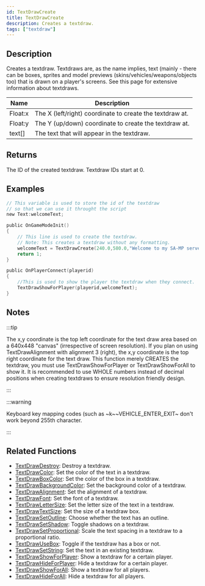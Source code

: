 ```yaml
---
id: TextDrawCreate
title: TextDrawCreate
description: Creates a textdraw.
tags: ["textdraw"]
---
```


## Description

Creates a textdraw. Textdraws are, as the name implies, text (mainly - there can be boxes, sprites and model previews (skins/vehicles/weapons/objects too) that is drawn on a player's screens. See this page for extensive information about textdraws.

| Name    | Description                                              |
| ------- | -------------------------------------------------------- |
| Float:x | The X (left/right) coordinate to create the textdraw at. |
| Float:y | The Y (up/down) coordinate to create the textdraw at.    |
| text[]  | The text that will appear in the textdraw.               |

## Returns

The ID of the created textdraw. Textdraw IDs start at 0.

## Examples

```c
// This variable is used to store the id of the textdraw
// so that we can use it throught the script
new Text:welcomeText;

public OnGameModeInit()
{
    // This line is used to create the textdraw.
    // Note: This creates a textdraw without any formatting.
    welcomeText = TextDrawCreate(240.0,580.0,"Welcome to my SA-MP server");
    return 1;
}

public OnPlayerConnect(playerid)
{
    //This is used to show the player the textdraw when they connect.
    TextDrawShowForPlayer(playerid,welcomeText);
}
```

## Notes

:::tip

The x,y coordinate is the top left coordinate for the text draw area based on a 640x448 "canvas" (irrespective of screen resolution). If you plan on using TextDrawAlignment with alignment 3 (right), the x,y coordinate is the top right coordinate for the text draw.
This function merely CREATES the textdraw, you must use TextDrawShowForPlayer or TextDrawShowForAll to show it.
It is recommended to use WHOLE numbers instead of decimal positions when creating textdraws to ensure resolution friendly design.

:::

:::warning

Keyboard key mapping codes (such as ~k~~VEHICLE_ENTER_EXIT~ don't work beyond 255th character.

:::

## Related Functions

- [TextDrawDestroy](TextDrawDestroy.md): Destroy a textdraw.
- [TextDrawColor](TextDrawColor.md): Set the color of the text in a textdraw.
- [TextDrawBoxColor](TextDrawBoxColor.md): Set the color of the box in a textdraw.
- [TextDrawBackgroundColor](TextDrawBackgroundColor.md): Set the background color of a textdraw.
- [TextDrawAlignment](TextDrawAlignment.md): Set the alignment of a textdraw.
- [TextDrawFont](TextDrawFont.md): Set the font of a textdraw.
- [TextDrawLetterSize](TextDrawLetterSize.md): Set the letter size of the text in a textdraw.
- [TextDrawTextSize](TextDrawTextSize.md): Set the size of a textdraw box.
- [TextDrawSetOutline](TextDrawSetOutline.md): Choose whether the text has an outline.
- [TextDrawSetShadow](TextDrawSetShadow.md): Toggle shadows on a textdraw.
- [TextDrawSetProportional](TextDrawSetProportional.md): Scale the text spacing in a textdraw to a proportional ratio.
- [TextDrawUseBox](TextDrawUseBox.md): Toggle if the textdraw has a box or not.
- [TextDrawSetString](TextDrawSetString.md): Set the text in an existing textdraw.
- [TextDrawShowForPlayer](TextDrawShowForPlayer.md): Show a textdraw for a certain player.
- [TextDrawHideForPlayer](TextDrawHideForPlayer.md): Hide a textdraw for a certain player.
- [TextDrawShowForAll](TextDrawShowForAll.md): Show a textdraw for all players.
- [TextDrawHideForAll](TextDrawHideForAll.md): Hide a textdraw for all players.
